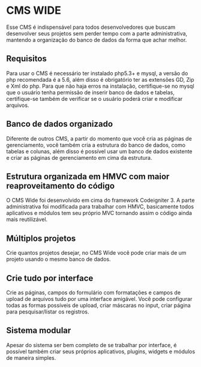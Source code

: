 # CMS WIDE
Esse CMS é indispensável para todos desenvolvedores que buscam desenvolver seus projetos sem perder tempo com a parte administrativa, mantendo a organização do banco de dados da forma que achar melhor.

## Requisitos
Para usar o CMS é necessário ter instalado php5.3+ e mysql, a versão do php recomendada é a 5.6, além disso é obrigatório ter as extensões GD, Zip e Xml do php.
Para que não haja erros na instalação, certifique-se no mysql que o usuário tenha permissão de inserir banco de dados e tabelas, certifique-se também de verificar se o usuário poderá criar e modificar arquivos.

## Banco de dados organizado
Diferente de outros CMS, a partir do momento que você cria as páginas de gerenciamento, você também cria a estrutura do banco de dados, como tabelas e colunas, além disso é possível usar um banco de dados existente e criar as páginas de gerenciamento em cima da estrutura.

## Estrutura organizada em HMVC com maior reaproveitamento do código
O CMS Wide foi desenvolvido em cima do framework Codeigniter 3. A parte administrativa foi modificada para trabalhar com HMVC, basicamente todos aplicativos e módulos tem seu próprio MVC tornando assim o código ainda mais reutilizável.

## Múltiplos projetos
Crie quantos projetos desejar, no CMS Wide você pode criar mais de um projeto usando o mesmo banco de dados.

## Crie tudo por interface
Crie as páginas, campos do formulário com formatações e campos de upload de arquivos tudo por uma interface amigável. Você pode configurar todas as formas possíveis de upload, criar máscaras no input, criar página para pesquisar/listar os registros.

## Sistema modular
Apesar do sistema ser bem completo de se trabalhar por interface, é possível também criar seus próprios aplicativos, plugins, widgets e módulos de maneira simples.
